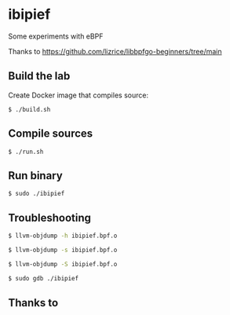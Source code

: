 # ibipief

Some experiments with eBPF

Thanks to https://github.com/lizrice/libbpfgo-beginners/tree/main

## Build the lab

Create Docker image that compiles source:

```
$ ./build.sh
```

## Compile sources

```
$ ./run.sh
```

## Run binary

```
$ sudo ./ibipief
```

## Troubleshooting

```bash
$ llvm-objdump -h ibipief.bpf.o          

$ llvm-objdump -s ibipief.bpf.o

$ llvm-objdump -S ibipief.bpf.o

$ sudo gdb ./ibipief

```

## Thanks to

